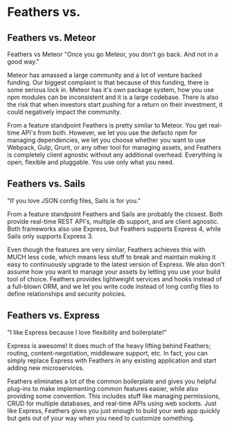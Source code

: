# Feathers vs.

## Feathers vs. Meteor

Feathers vs Meteor
"Once you go Meteor, you don't go back. And not in a good way."

Meteor has amassed a large community and a lot of venture backed funding. Our biggest complaint is that because of this funding, there is some serious lock in. Meteor has it's own package system, how you use npm modules can be inconsistent and it is a large codebase. There is also the risk that when investors start pushing for a return on their investment, it could negatively impact the community.

From a feature standpoint Feathers is pretty similar to Meteor. You get real-time API's from both. However, we let you use the defacto npm for managing dependencies, we let you choose whether you want to use Webpack, Gulp, Grunt, or any other tool for managing assets, and Feathers is completely client agnostic without any additional overhead. Everything is open, flexible and pluggable. You use only what you need.

## Feathers vs. Sails

"If you love JSON config files, Sails is for you."

From a feature standpoint Feathers and Sails are probably the closest. Both provide real-time REST API's, multiple db support, and are client agnostic. Both frameworks also use Express, but Feathers supports Express 4, while Sails only supports Express 3.

Even though the features are very similar, Feathers achieves this with MUCH less code, which means less stuff to break and maintain making it easy to continuously upgrade to the latest version of Express. We also don't assume how you want to manage your assets by letting you use your build tool of choice. Feathers provides lightweight services and hooks instead of a full-blown ORM, and we let you write code instead of long config files to define relationships and security policies.

## Feathers vs. Express

"I like Express because I love flexibility and boilerplate!"

Express is awesome! It does much of the heavy lifting behind Feathers; routing, content-negotiation, middleware support, etc. In fact, you can simply replace Express with Feathers in any existing application and start adding new microservices.

Feathers eliminates a lot of the common boilerplate and gives you helpful plug-ins to make implementing common features easier, while also providing some convention. This includes stuff like managing permissions, CRUD for multiple databases, and real-time APIs using web sockets. Just like Express, Feathers gives you just enough to build your web app quickly but gets out of your way when you need to customize something.
